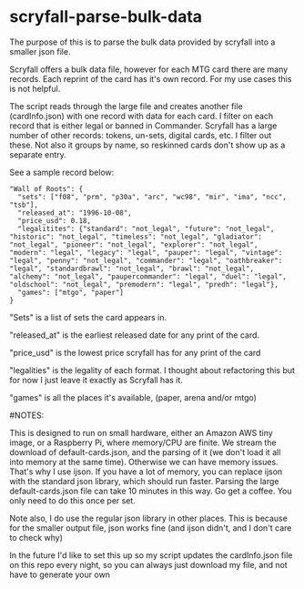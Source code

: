 # scryfall-parse-bulk-data

The purpose of this is to parse the bulk data provided by scryfall into a smaller json file.

Scryfall offers a bulk data file, however for each MTG card there are many records. Each reprint of the card has it's own record. For my use cases this is not helpful.

The script reads through the large file and creates another file (cardInfo.json) with one record with data for each card. I filter on each record that is either legal or banned in Commander. Scryfall has a large number of other records: tokens, un-sets, digital cards, etc. I filter out these. Not also it groups by name, so reskinned cards don't show up as a separate entry.

See a sample record below:
```
"Wall of Roots": {
  "sets": ["f08", "prm", "p30a", "arc", "wc98", "mir", "ima", "ncc", "tsb"], 
  "released_at": "1996-10-08", 
  "price_usd": 0.18,
  "legalitites": {"standard": "not_legal", "future": "not_legal", "historic": "not_legal", "timeless": "not_legal", "gladiator": "not_legal", "pioneer": "not_legal", "explorer": "not_legal", "modern": "legal", "legacy": "legal", "pauper": "legal", "vintage": "legal", "penny": "not_legal", "commander": "legal", "oathbreaker": "legal", "standardbrawl": "not_legal", "brawl": "not_legal", "alchemy": "not_legal", "paupercommander": "legal", "duel": "legal", "oldschool": "not_legal", "premodern": "legal", "predh": "legal"}, 
  "games": ["mtgo", "paper"]
}
```

"Sets" is a list of sets the card appears in.

"released_at" is the earliest released date for any print of the card.

"price_usd" is the lowest price scryfall has for any print of the card

"legalities" is the legality of each format. I thought about refactoring this but for now I just leave it exactly as Scryfall has it.

"games" is all the places it's available, (paper, arena and/or mtgo)



#NOTES:

This is designed to run on small hardware, either an Amazon AWS tiny image, or a Raspberry Pi, where memory/CPU are finite. We stream the download of default-cards.json, and the parsing of it (we don't load it all into memory at the same time). Otherwise we can have memory issues. That's why I use ijson. If you have a lot of memory, you can replace ijson with the standard json library, which should run faster. Parsing the large default-cards.json file can take 10 minutes in this way. Go get a coffee. You only need to do this once per set.

Note also, I do use the regular json library in other places. This is because for the smaller output file, json works fine (and ijson didn't, and I don't care to check why)

In the future I'd like to set this up so my script updates the cardInfo.json file on this repo every night, so you can always just download my file, and not have to generate your own
